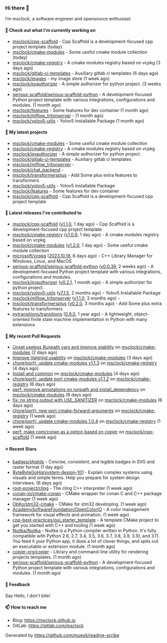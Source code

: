 ### Hi there 👋

I’m msclock, a software engineer and opensource enthusiast.

#### 👷 Check out what I'm currently working on

- [msclock/cpp-scaffold](https://github.com/msclock/cpp-scaffold) - Cpp Scaffold is a development-focused cpp project template (today)
- [msclock/cmake-modules](https://github.com/msclock/cmake-modules) - Some useful cmake module collection (today)
- [msclock/cmake-registry](https://github.com/msclock/cmake-registry) - A cmake modules registry based on vcpkg (3 days ago)
- [msclock/gitlab-ci-templates](https://github.com/msclock/gitlab-ci-templates) - Auxiliary gitlab ci templates (6 days ago)
- [msclock/images](https://github.com/msclock/images) - my image store (1 week ago)
- [msclock/pyauthorizer](https://github.com/msclock/pyauthorizer) - A simple authorizer for python project. (3 weeks ago)
- [serious-scaffold/serious-scaffold-python](https://github.com/serious-scaffold/serious-scaffold-python) - A development-focused Python project template with various integrations, configurations and modules. (1 month ago)
- [msclock/features](https://github.com/msclock/features) - Some features for dev container (1 month ago)
- [msclock/mlflow_tritonserver](https://github.com/msclock/mlflow_tritonserver) -  (1 month ago)
- [msclock/yolov5-utils](https://github.com/msclock/yolov5-utils) - Yolov5 Installable Package (1 month ago)

#### 🌱 My latest projects

- [msclock/cmake-modules](https://github.com/msclock/cmake-modules) - Some useful cmake module collection
- [msclock/cmake-registry](https://github.com/msclock/cmake-registry) - A cmake modules registry based on vcpkg
- [msclock/pyauthorizer](https://github.com/msclock/pyauthorizer) - A simple authorizer for python project.
- [msclock/gitlab-ci-templates](https://github.com/msclock/gitlab-ci-templates) - Auxiliary gitlab ci templates
- [msclock/mlflow_tritonserver](https://github.com/msclock/mlflow_tritonserver) - 
- [msclock/chat_backend](https://github.com/msclock/chat_backend) - 
- [msclock/transformersplus](https://github.com/msclock/transformersplus) - Add Some plus extra features to transformers
- [msclock/yolov5-utils](https://github.com/msclock/yolov5-utils) - Yolov5 Installable Package
- [msclock/features](https://github.com/msclock/features) - Some features for dev container
- [msclock/cpp-scaffold](https://github.com/msclock/cpp-scaffold) - Cpp Scaffold is a development-focused cpp project template

#### 🔭 Latest releases I've contributed to

- [msclock/cpp-scaffold](https://github.com/msclock/cpp-scaffold) ([v1.1.0](https://github.com/msclock/cpp-scaffold/releases/tag/v1.1.0), 1 day ago) - Cpp Scaffold is a development-focused cpp project template
- [msclock/cmake-registry](https://github.com/msclock/cmake-registry) ([v1.0.9](https://github.com/msclock/cmake-registry/releases/tag/v1.0.9), 1 day ago) - A cmake modules registry based on vcpkg
- [msclock/cmake-modules](https://github.com/msclock/cmake-modules) ([v1.2.0](https://github.com/msclock/cmake-modules/releases/tag/v1.2.0), 1 day ago) - Some useful cmake module collection
- [microsoft/vcpkg](https://github.com/microsoft/vcpkg) ([2023.10.19](https://github.com/microsoft/vcpkg/releases/tag/2023.10.19), 6 days ago) - C&#43;&#43; Library Manager for Windows, Linux, and MacOS
- [serious-scaffold/serious-scaffold-python](https://github.com/serious-scaffold/serious-scaffold-python) ([v0.0.39](https://github.com/serious-scaffold/serious-scaffold-python/releases/tag/v0.0.39), 2 weeks ago) - A development-focused Python project template with various integrations, configurations and modules.
- [msclock/pyauthorizer](https://github.com/msclock/pyauthorizer) ([v0.2.1](https://github.com/msclock/pyauthorizer/releases/tag/v0.2.1), 1 month ago) - A simple authorizer for python project.
- [msclock/yolov5-utils](https://github.com/msclock/yolov5-utils) ([v7.1.5](https://github.com/msclock/yolov5-utils/releases/tag/v7.1.5), 2 months ago) - Yolov5 Installable Package
- [msclock/mlflow_tritonserver](https://github.com/msclock/mlflow_tritonserver) ([v1.1.0](https://github.com/msclock/mlflow_tritonserver/releases/tag/v1.1.0), 3 months ago) - 
- [msclock/transformersplus](https://github.com/msclock/transformersplus) ([v0.2.0](https://github.com/msclock/transformersplus/releases/tag/v0.2.0), 3 months ago) - Add Some plus extra features to transformers
- [pytransitions/transitions](https://github.com/pytransitions/transitions) ([0.9.0](https://github.com/pytransitions/transitions/releases/tag/0.9.0), 1 year ago) - A lightweight, object-oriented finite state machine implementation in Python with many extensions

#### 🔨 My recent Pull Requests

- [Unset useless Runpath vars and improve stability](https://github.com/msclock/cmake-modules/pull/5) on [msclock/cmake-modules](https://github.com/msclock/cmake-modules) (2 days ago)
- [Improve Valgrind usability](https://github.com/msclock/cmake-modules/pull/4) on [msclock/cmake-modules](https://github.com/msclock/cmake-modules) (3 days ago)
- [chore(port): update cmake-modules v1.1.3](https://github.com/msclock/cmake-registry/pull/12) on [msclock/cmake-registry](https://github.com/msclock/cmake-registry) (4 days ago)
- [Install and common](https://github.com/msclock/cmake-modules/pull/3) on [msclock/cmake-modules](https://github.com/msclock/cmake-modules) (4 days ago)
- [chore(port): update port cmake-modules v1.1.2](https://github.com/msclock/cmake-registry/pull/11) on [msclock/cmake-registry](https://github.com/msclock/cmake-registry) (6 days ago)
- [perf: improve annotations on runpath and install_dependency](https://github.com/msclock/cmake-modules/pull/2) on [msclock/cmake-modules](https://github.com/msclock/cmake-modules) (6 days ago)
- [fix: no string output with USE_SANITIZER](https://github.com/msclock/cmake-modules/pull/1) on [msclock/cmake-modules](https://github.com/msclock/cmake-modules) (6 days ago)
- [chore(port): new port cmake-forward-arguments](https://github.com/msclock/cmake-registry/pull/10) on [msclock/cmake-registry](https://github.com/msclock/cmake-registry) (1 week ago)
- [chore(port): update cmake-modules 1.0.4](https://github.com/msclock/cmake-registry/pull/9) on [msclock/cmake-registry](https://github.com/msclock/cmake-registry) (1 week ago)
- [perf: make cpm/conan as a option based on copier](https://github.com/msclock/cpp-scaffold/pull/12) on [msclock/cpp-scaffold](https://github.com/msclock/cpp-scaffold) (1 week ago)

#### ⭐ Recent Stars

- [badges/shields](https://github.com/badges/shields) - Concise, consistent, and legible badges in SVG and raster format (1 day ago)
- [ByteByteGoHq/system-design-101](https://github.com/ByteByteGoHq/system-design-101) - Explain complex systems using visuals and simple terms. Help you prepare for system design interviews. (6 days ago)
- [root-project/cling](https://github.com/root-project/cling) - The cling C&#43;&#43; interpreter (1 week ago)
- [conan-io/cmake-conan](https://github.com/conan-io/cmake-conan) - CMake wrapper for conan C and C&#43;&#43; package manager (1 week ago)
- [ObKo/stm32-cmake](https://github.com/ObKo/stm32-cmake) - CMake for stm32 developing. (1 week ago)
- [AcademySoftwareFoundation/OpenColorIO](https://github.com/AcademySoftwareFoundation/OpenColorIO) - A color management framework for visual effects and animation. (1 week ago)
- [cpp-best-practices/gui_starter_template](https://github.com/cpp-best-practices/gui_starter_template) - A template CMake project to get you started with C&#43;&#43; and tooling (1 week ago)
- [Nuitka/Nuitka](https://github.com/Nuitka/Nuitka) - Nuitka is a Python compiler written in Python.  It&#39;s fully compatible with Python 2.6, 2.7, 3.4, 3.5, 3.6, 3.7, 3.8, 3.9, 3.10, and 3.11. You feed it your Python app, it does a lot of clever things, and spits out an executable or extension module.  (1 month ago)
- [copier-org/copier](https://github.com/copier-org/copier) - Library and command-line utility for rendering projects templates. (1 month ago)
- [serious-scaffold/serious-scaffold-python](https://github.com/serious-scaffold/serious-scaffold-python) - A development-focused Python project template with various integrations, configurations and modules. (1 month ago)

#### 💬 Feedback

Say Hello, I don't bite!

#### 📫 How to reach me

- Blog: https://msclock.github.io
- GitLab: https://gitlab.com/msclock

Generated by https://github.com/muesli/readme-scribe
